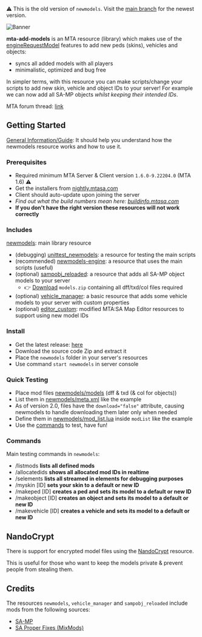 ⚠️ This is the old version of `newmodels`. Visit the [main branch](https://github.com/Fernando-A-Rocha/mta-add-models/tree/main) for the newest version.

![Banner](https://i.imgur.com/R1Gno6b.png)

**mta-add-models** is an MTA resource (library) which makes use of the [engineRequestModel](https://wiki.multitheftauto.com/wiki/EngineRequestModel) features to add new peds (skins), vehicles and objects:

- syncs all added models with all players
- minimalistic, optimized and bug free

In simpler terms, with this resource you can make scripts/change your scripts to add new skin, vehicle and object IDs to your server! For example we can now add all SA-MP objects *whilst keeping their intended IDs*.

MTA forum thread: [link](https://forum.mtasa.com/topic/133212-rel-add-new-models-library/#comment-1003395)

## Getting Started

[General Information/Guide](/.github/docs/MAIN.md): It should help you understand how the newmodels resource works and how to use it.

### Prerequisites

- Required minimum MTA Server & Client version `1.6.0-9.22204.0` (MTA 1.6) ⚠️
- Get the installers from [nightly.mtasa.com](https://nightly.mtasa.com/)
- Client should auto-update upon joining the server
- *Find out what the build numbers mean here: [buildinfo.mtasa.com](https://buildinfo.mtasa.com/)*
- **If you don't have the right version these resources will not work correctly**

### Includes

[newmodels](/newmodels): main library resource

- (debugging) [unittest_newmodels](/[examples]/unittest_newmodels): a resource for testing the main scripts
- (recommended) [newmodels-engine](/[examples]/newmodels-engine): a resource that uses the main scripts (useful)
- (optional) [sampobj_reloaded](/[examples]/sampobj_reloaded): a resource that adds all SA-MP object models to your server
  - 👉 [Download](https://www.mediafire.com/file/mgqrk0rq7jrgsuc/models.zip/file) `models.zip` containing all dff/txd/col files required
- (optional) [vehicle_manager](/[examples]/vehicle_manager): a basic resource that adds some vehicle models to your server with custom properties
- (optional) [editor_custom](/.github/docs/custom_editor/README.md): modified MTA:SA Map Editor resources to support using new model IDs

### Install

- Get the latest release: [here](https://github.com/Fernando-A-Rocha/mta-add-models/releases/latest)
- Download the source code Zip and extract it
- Place the `newmodels` folder in your server's resources
- Use command `start newmodels` in server console

### Quick Testing

- Place mod files [newmodels/models](/newmodels/models) (dff & txd (& col for objects))
- List them in [newmodels/meta.xml](/newmodels/meta.xml) like the example
- As of version 2.0, files have the `download="false"` attribute, causing newmodels to handle downloading them later only when needed
- Define them in [newmodels/mod_list.lua](/newmodels/mod_list.lua) inside `modList` like the example
- Use the [commands](#commands) to test, have fun!

### Commands

Main testing commands in `newmodels`:

- /listmods **lists all defined mods**
- /allocatedids **shows all allocated mod IDs in realtime**
- /selements **lists all streamed in elements for debugging purposes**
- /myskin [ID] **sets your skin to a default or new ID**
- /makeped [ID] **creates a ped and sets its model to a default or new ID**
- /makeobject [ID] **creates an object and sets its model to a default or new ID**
- /makevehicle [ID] **creates a vehicle and sets its model to a default or new ID**

## NandoCrypt

There is support for encrypted model files using the [NandoCrypt](https://github.com/Fernando-A-Rocha/mta-nandocrypt) resource.

This is useful for those who want to keep the models private & prevent people from stealing them.

## Credits

The resources `newmodels`, `vehicle_manager` and `sampobj_reloaded` include mods from the following sources:

- [SA-MP](https://dev.prineside.com/en/gtasa_samp_model_id/tag/2-sa-mp/)
- [SA Proper Fixes (MixMods)](https://www.mixmods.com.br/2022/08/sa-proper-fixes/)
